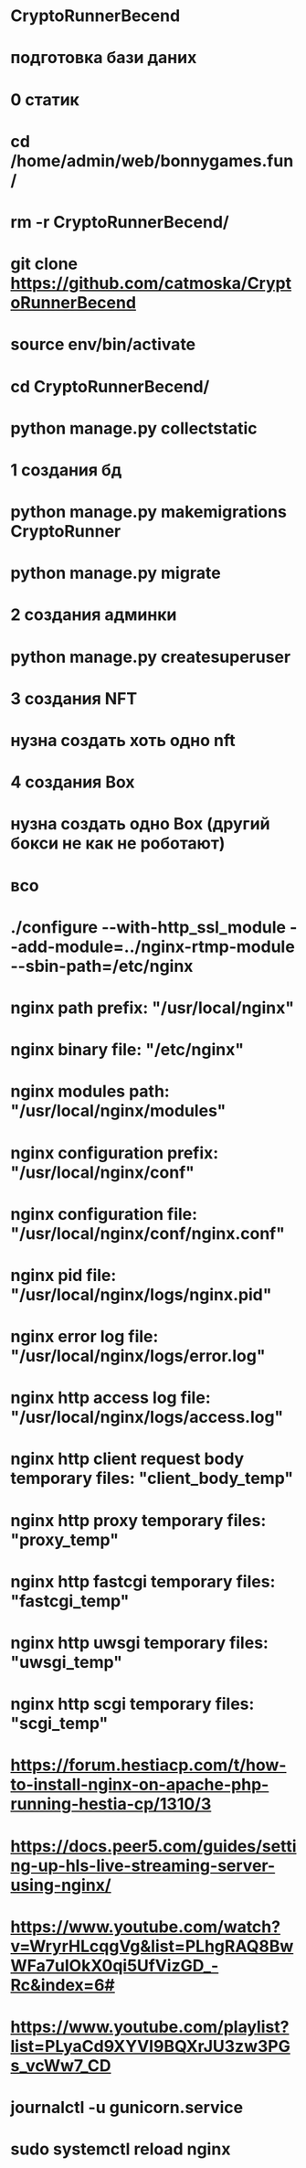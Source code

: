 # CryptoRunnerBecend
 
# подготовка бази даних 
# 0 статик
# cd /home/admin/web/bonnygames.fun/
# rm -r CryptoRunnerBecend/
# git clone https://github.com/catmoska/CryptoRunnerBecend
# source env/bin/activate
# cd CryptoRunnerBecend/
# python manage.py collectstatic
# 1 создания бд
#     python manage.py makemigrations CryptoRunner
#     python manage.py migrate
# 2 создания админки
#     python manage.py createsuperuser
# 3 создания NFT
#     нузна создать хоть одно nft
# 4 создания Box
#     нузна создать одно Box (другий бокси не как не роботают)
# всо

#
#
#
# ./configure --with-http_ssl_module --add-module=../nginx-rtmp-module --sbin-path=/etc/nginx


#
#
# nginx path prefix: "/usr/local/nginx"
# nginx binary file: "/etc/nginx"
# nginx modules path: "/usr/local/nginx/modules"
# nginx configuration prefix: "/usr/local/nginx/conf"
# nginx configuration file: "/usr/local/nginx/conf/nginx.conf"
# nginx pid file: "/usr/local/nginx/logs/nginx.pid"
# nginx error log file: "/usr/local/nginx/logs/error.log"
# nginx http access log file: "/usr/local/nginx/logs/access.log"
# nginx http client request body temporary files: "client_body_temp"
# nginx http proxy temporary files: "proxy_temp"
# nginx http fastcgi temporary files: "fastcgi_temp"
# nginx http uwsgi temporary files: "uwsgi_temp"
# nginx http scgi temporary files: "scgi_temp"

# https://forum.hestiacp.com/t/how-to-install-nginx-on-apache-php-running-hestia-cp/1310/3
# https://docs.peer5.com/guides/setting-up-hls-live-streaming-server-using-nginx/
# https://www.youtube.com/watch?v=WryrHLcqgVg&list=PLhgRAQ8BwWFa7ulOkX0qi5UfVizGD_-Rc&index=6#
# https://www.youtube.com/playlist?list=PLyaCd9XYVI9BQXrJU3zw3PGs_vcWw7_CD
#
#
#
# journalctl  -u gunicorn.service
# sudo systemctl reload nginx
